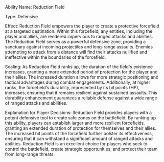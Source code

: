 
Ability Name: Reduction Field

Type: Defensive

Effect: Reduction Field empowers the player to create a protective forcefield at a targeted destination. Within this forcefield, any entities, including the player and allies, are rendered impervious to ranged attacks and abilities. The Reduction Field serves as a powerful defensive zone, providing a sanctuary against incoming projectiles and long-range assaults. Enemies attempting to attack from a distance will find their attacks nullified and ineffective within the boundaries of the forcefield.

Scaling: As Reduction Field ranks up, the duration of the field's existence increases, granting a more extended period of protection for the player and their allies. The increased duration allows for more strategic positioning and tactical advantages during combat engagements. Additionally, at higher ranks, the forcefield's durability, represented by its hit points (HP), increases, ensuring that it remains resilient against sustained assaults. This durability enhancement guarantees a reliable defense against a wide range of ranged attacks and abilities.

Explanation for Player Decisions: Reduction Field provides players with a potent defensive tool to create safe zones on the battlefield. By ranking up this ability, players can establish larger and more resilient forcefields, granting an extended duration of protection for themselves and their allies. The increased hit points of the forcefield further bolster its effectiveness, ensuring that it can withstand a significant amount of ranged attacks and abilities. Reduction Field is an excellent choice for players who seek to control the battlefield, create strategic opportunities, and protect their team from long-range threats.